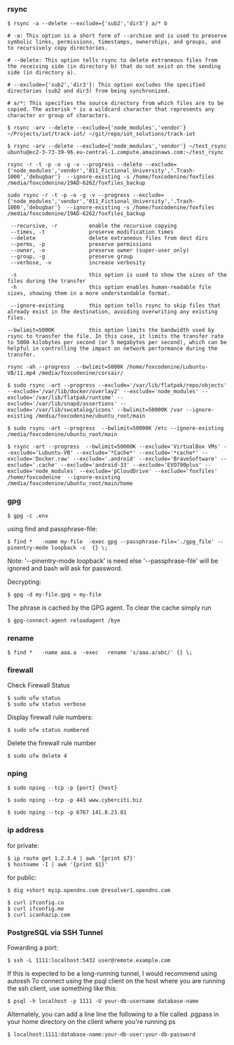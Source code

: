 ### rsync

    $ rsync -a --delete --exclude={'sub2','dir3'} a/* b

    # -a: This option is a short form of --archive and is used to preserve symbolic links, permissions, timestamps, ownerships, and groups, and to recursively copy directories. 

    # --delete: This option tells rsync to delete extraneous files from the receiving side (in directory b) that do not exist on the sending side (in directory a). 

    # --exclude={'sub2','dir3'}: This option excludes the specified directories (sub2 and dir3) from being synchronized.

    # a/*: This specifies the source directory from which files are to be copied. The asterisk * is a wildcard character that represents any character or group of characters.

    $ rsync -arv --delete --exclude={'node_modules','vendor'} ~/Projects/iot/track-iot/ ~/git/repo/iot_solutions/track-iot

    $ rsync -arv --delete --exclude={'node_modules','vendor'} ~/test_rsync ubuntu@ec2-3-73-39-96.eu-central-1.compute.amazonaws.com:~/test_rsync

    rsync -r -t -p -o -g -v --progress --delete --exclude={'node_modules','vendor','011_Fictional_University','.Trash-1000','debugbar'}  --ignore-existing -s /home/foxcodenine/foxfiles /media/foxcodenine/19AD-6262/foxfiles_backup
    
    sudo rsync -r -t -p -o -g -v --progress --exclude={'node_modules','vendor','011_Fictional_University','.Trash-1000','debugbar'}  --ignore-existing -s /home/foxcodenine/foxfiles /media/foxcodenine/19AD-6262/foxfiles_backup
    
     --recursive, -r          enable the recursive copying
     --times, -t              preserve modification times
     --delete                 delete extraneous files from dest dirs
     --perms, -p              preserve permissions
     --owner, -o              preserve owner (super-user only)
     --group, -g              preserve group
     --verbose, -v            increase verbosity

     -s                       this option is used to show the sizes of the files during the transfer
     -h                       this option enables human-readable file sizes, showing them in a more understandable format.

     --ignore-existing        this option tells rsync to skip files that already exist in the destination, avoiding overwriting any existing files.

    --bwlimit=5000K           this option limits the bandwidth used by rsync to transfer the file. In this case, it limits the transfer rate to 5000 kilobytes per second (or 5 megabytes per second), which can be helpful in controlling the impact on network performance during the transfer.

    rsync -ah --progress  --bwlimit=5000K /home/foxcodenine/Lubuntu-VB/11.mp4 /media/foxcodenine/corsair/

    $ sudo rsync -art --progress --exclude='/var/lib/flatpak/repo/objects' --exclude='/var/lib/docker/overlay2' --exclude='node_modules' --exclude='/var/lib/flatpak/runtime' --exclude='/var/lib/snapd/assertions' --exclude='/var/lib/swcatalog/icons' --bwlimit=50000K /var --ignore-existing /media/foxcodenine/ubuntu_root/main

    $ sudo rsync -art --progress  --bwlimit=50000K /etc --ignore-existing /media/foxcodenine/ubuntu_root/main

    $ rsync -art --progress  --bwlimit=50000K --exclude='VirtualBox VMs' --exclude='Lubuntu-VB' --exclude='*Cache*' --exclude='*cache*' --exclude='Docker.raw' --exclude='.android' --exclude='BraveSoftware' --exclude='.cache' --exclude='android-33' --exclude='EVO790plus' --exclude='node_modules' --exclude='pCloudDrive' --exclude='foxfiles' /home/foxcodenine  --ignore-existing /media/foxcodenine/ubuntu_root/main/home

### gpg

    $ gpg -c .env

using find and passphrase-file:

    $ find *   -name my-file  -exec gpg --passphrase-file='./gpg_file' --pinentry-mode loopback -c  {} \;

Note: '--pinentry-mode loopback' is need else '--passphrase-file' will be ignored 
and bash will ask for password.

Decrypting: 

    $ gpg -d my-file.gpg > my-file

The phrase is cached by the GPG agent.
To clear the cache simply run

    $ gpg-connect-agent reloadagent /bye


### rename

    $ find *   -name aaa.a  -exec   rename 's/aaa.a/abc/' {} \;

### firewall

Check Firewall Status

    $ sudo ufw status
    $ sudo ufw status verbose

Display firewall rule numbers:

    $ sudo ufw status numbered

Delete the firewall rule number

    $ sudo ufw delete 4


### nping

    $ sudo nping --tcp -p {port} {host}

    $ sudo nping --tcp -p 443 www.cyberciti.biz

    $ sudo nping --tcp -p 6767 141.8.23.81


### ip address

for private:

    $ ip route get 1.2.3.4 | awk '{print $7}'
    $ hostname -I | awk '{print $1}'

for public:

    $ dig +short myip.opendns.com @resolver1.opendns.com

    $ curl ifconfig.co
    $ curl ifconfig.me
    $ curl icanhazip.com




### PostgreSQL via SSH Tunnel

Fowarding a port:

    $ ssh -L 1111:localhost:5432 user@remote.example.com


If this is expected to be a long-running tunnel, I would recommend using autossh
To connect using the psql client on the host where you are running the ssh client, use something like this:

    $ psql -h localhost -p 1111 -U your-db-username database-name

Alternately, you can add a line line the following to a file called .pgpass in your home directory on the client where you're running ps

    $ localhost:1111:database-name:your-db-user:your-db-password